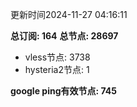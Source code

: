 更新时间2024-11-27 04:16:11

**总订阅: 164**
**总节点: 28697**
- vless节点: 3738
- hysteria2节点: 1

**google ping有效节点: 745**
